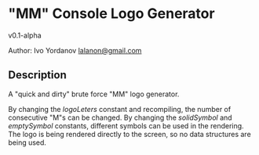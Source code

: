 # "MM" Console Logo Generator
v0.1-alpha

Author: Ivo Yordanov
lalanon@gmail.com

## Description
A "quick and dirty" brute force "MM" logo generator.

By changing the _logoLeters_ constant and recompiling, the number of consecutive "M"s can be changed.
By changing the _solidSymbol_ and _emptySymbol_ constants, different symbols can be used in the rendering.
The logo is being rendered directly to the screen, so no data structures are being used.
